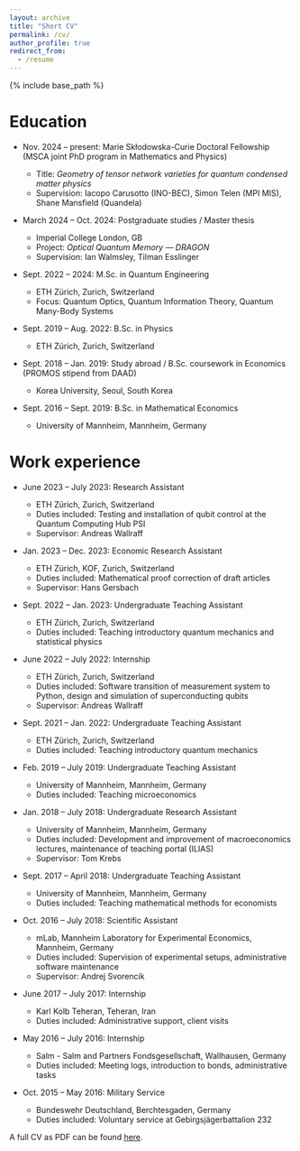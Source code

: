 ```yaml
---
layout: archive
title: "Short CV"
permalink: /cv/
author_profile: true
redirect_from:
  - /resume
---
```


{% include base_path %}


Education
======

* Nov. 2024 – present: Marie Skłodowska-Curie Doctoral Fellowship (MSCA joint PhD program in Mathematics and Physics)  
  * Title: *Geometry of tensor network varieties for quantum condensed matter physics*  
  * Supervision: Iacopo Carusotto (INO-BEC), Simon Telen (MPI MIS), Shane Mansfield (Quandela)  

* March 2024 – Oct. 2024: Postgraduate studies / Master thesis
  * Imperial College London, GB
  * Project: *Optical Quantum Memory — DRAGON*  
  * Supervision: Ian Walmsley, Tilman Esslinger

* Sept. 2022 – 2024: M.Sc. in Quantum Engineering  
  * ETH Zürich, Zurich, Switzerland  
  * Focus: Quantum Optics, Quantum Information Theory, Quantum Many-Body Systems

* Sept. 2019 – Aug. 2022: B.Sc. in Physics  
  * ETH Zürich, Zurich, Switzerland

* Sept. 2018 – Jan. 2019: Study abroad / B.Sc. coursework in Economics (PROMOS stipend from DAAD)  
  * Korea University, Seoul, South Korea

* Sept. 2016 – Sept. 2019: B.Sc. in Mathematical Economics  
  * University of Mannheim, Mannheim, Germany

    
Work experience
======

* June 2023 – July 2023: Research Assistant  
  * ETH Zürich, Zurich, Switzerland  
  * Duties included: Testing and installation of qubit control at the Quantum Computing Hub PSI  
  * Supervisor: Andreas Wallraff

* Jan. 2023 – Dec. 2023: Economic Research Assistant  
  * ETH Zürich, KOF, Zurich, Switzerland  
  * Duties included: Mathematical proof correction of draft articles  
  * Supervisor: Hans Gersbach

* Sept. 2022 – Jan. 2023: Undergraduate Teaching Assistant  
  * ETH Zürich, Zurich, Switzerland  
  * Duties included: Teaching introductory quantum mechanics and statistical physics

* June 2022 – July 2022: Internship  
  * ETH Zürich, Zurich, Switzerland  
  * Duties included: Software transition of measurement system to Python, design and simulation of superconducting qubits  
  * Supervisor: Andreas Wallraff

* Sept. 2021 – Jan. 2022: Undergraduate Teaching Assistant  
  * ETH Zürich, Zurich, Switzerland  
  * Duties included: Teaching introductory quantum mechanics

* Feb. 2019 – July 2019: Undergraduate Teaching Assistant  
  * University of Mannheim, Mannheim, Germany  
  * Duties included: Teaching microeconomics

* Jan. 2018 – July 2018: Undergraduate Research Assistant  
  * University of Mannheim, Mannheim, Germany  
  * Duties included: Development and improvement of macroeconomics lectures, maintenance of teaching portal (ILIAS)  
  * Supervisor: Tom Krebs

* Sept. 2017 – April 2018: Undergraduate Teaching Assistant  
  * University of Mannheim, Mannheim, Germany  
  * Duties included: Teaching mathematical methods for economists

* Oct. 2016 – July 2018: Scientific Assistant  
  * mLab, Mannheim Laboratory for Experimental Economics, Mannheim, Germany  
  * Duties included: Supervision of experimental setups, administrative software maintenance  
  * Supervisor: Andrej Svorencik

* June 2017 – July 2017: Internship  
  * Karl Kolb Teheran, Teheran, Iran  
  * Duties included: Administrative support, client visits

* May 2016 – July 2016: Internship  
  * Salm - Salm and Partners Fondsgesellschaft, Wallhausen, Germany  
  * Duties included: Meeting logs, introduction to bonds, administrative tasks

* Oct. 2015 – May 2016: Military Service  
  * Bundeswehr Deutschland, Berchtesgaden, Germany  
  * Duties included: Voluntary service at Gebirgsjägerbattalion 232


A full CV as PDF can be found [here]('http://ottotpschmidt.github.io/files/CV_OTPS.pdf').
